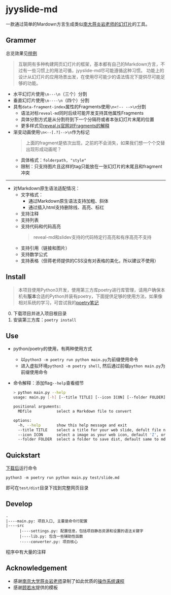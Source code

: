 # jyyslide-md

一款通过简单的Mardown方言生成类似[南大蒋炎岩老师的幻灯片](http://jyywiki.cn/OS/2022/slides/1.slides#/)的工具。

## Grammer
总览效果见[样例](#Quickstart)
>互联网有多种构建网页幻灯片的框架，基本都有自己的Markdown方言，不过有一些习惯上的用法可循，jyyslide-md尽可能遵循这种习惯。
>功能上的设计从幻灯片的应用场景出发，在使用尽可能少的语法情况下提供尽可能足够的功能。

+ 水平幻灯片使用`\n---\n`（三个）分割
+ 垂直幻灯片使用`\n----\n`（四个）分割
+ 具有`data-fragment-index`属性的Fragments使用`\n<!-- -->\n`分割
  + 语法对标`reveal-md`同时后续可能开发支持其他属性Fragments
  + 具体分割方式是从分割符到下一个分隔符或者本张幻灯片末尾的位置
  + 更多样式见[reveal.js官网对Fragments的解释](https://revealjs.com/fragments/)
+ 渐变动画使用`\n<--[.?]-->\n`作为标记
  >上面的fragment是依次出现，之前的不会消失，如果我们想一个个交替出现形成动画呢？
  + 具体格式：`folderpath, "style"`
  + 限制：只支持图片且这样的tag只能放在一张幻灯片的末尾且和fragment冲突

---

+ 对Markdown原生语法适配情况：
    + 文字格式：
        + 通过Markdown原生语法支持加粗、斜体
        + 通过插入html支持删除线、高亮、标红
    + 支持注释
    + 支持列表
    + 支持代码和代码高亮
        >reveal-md和slidev支持的代码特定行高亮和有序高亮不支持
    + 支持引用（链接和图片）
    + 支持数学公式
    + 支持表格（但蒋老师提供的CSS没有对表格的美化，所以建议不使用）


## Install
>本项目使用Python3开发，使用第三方库poetry进行库管理，请用户确保本机有**版本**合适的Python并装有poetry，下面提供足够的使用方法，如果像相对系统的学习，可尝试我的[poetry笔记](https://github.com/zweix123/CS-notes/blob/master/Programing-Language/Python/poetry.md)

0. 下载项目并进入项目根目录
1. 安装第三方库：`poetry install`

## Use

+ python/poetry的使用，有两种使用方式
  + 以`python3 -m poetry run python main.py`为前缀使用命令
  + 进入虚拟环境`python3 -m poetry shell`, 然后通过前缀`python main.py`为前缀使用命令

+ 命令解释：添加flag`--help`查看细节
  ```bash
  > python main.py --help
  usage: main.py [-h] [--title TITLE] [--icon ICON] [--folder FOLDER] MDfile

  positional arguments:
    MDfile           select a Markdown file to convert

  options:
    -h, --help       show this help message and exit
    --title TITLE    select a title for your web slide, defult file name
    --icon ICON      select a image as your web icon, default 'Z', or modify in dist folder
    --folder FOLDER  select a folder to save dist, default same to md
  ```

## Quickstart

[下载后](#Install)运行命令
```
python3 -m poetry run python main.py test/slide.md
```

即可在`test/dist`目录下找到完整网页目录

## Develop
```
.
|----main.py: 项目入口, 主要是命令行配置
|----src
      |----settings.py: 配置信息，包括项目静态资源和设置的语法关键字
      |----lib.py: 包含一些辅助性函数
      ·----converter.py: 项目核心
```
程序中有大量的注释

## Acknowledgement
+ 感谢[南京大学蒋炎岩老师](https://ics.nju.edu.cn/~jyy/)录制了如此优质的[操作系统课程](https://jyywiki.cn/)
+ 感谢[顾若水](https://github.com/ruoshui255)提供的模板